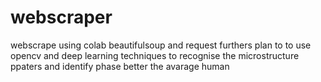 # webscraper
webscrape using colab beautifulsoup and request 
furthers plan to to use opencv and deep learning techniques to recognise the microstructure ppaters and identify phase better the  avarage human 
